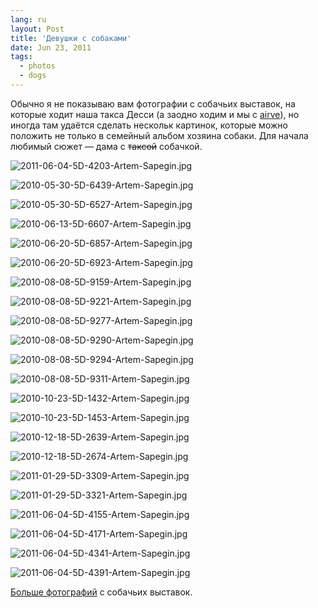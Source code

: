 ```yaml
---
lang: ru
layout: Post
title: 'Девушки с собаками'
date: Jun 23, 2011
tags:
  - photos
  - dogs
---
```


Обычно я не показываю вам фотографии с собачьих выставок, на которые ходит наша такса Десси (а заодно ходим и мы с [airve](http://airve.livejournal.com/)), но иногда там удаётся сделать нескольк картинок, которые можно положить не только в семейный альбом хозяина собаки. Для начала любимый сюжет — дама с ~~таксой~~ собачкой.

![2011-06-04-5D-4203-Artem-Sapegin.jpg](upload://2011-06-04-5D-4203-Artem-Sapegin.jpg)

<!--more-->

![2010-05-30-5D-6439-Artem-Sapegin.jpg](upload://2010-05-30-5D-6439-Artem-Sapegin.jpg)

![2010-05-30-5D-6527-Artem-Sapegin.jpg](upload://2010-05-30-5D-6527-Artem-Sapegin.jpg)

![2010-06-13-5D-6607-Artem-Sapegin.jpg](upload://2010-06-13-5D-6607-Artem-Sapegin.jpg)

![2010-06-20-5D-6857-Artem-Sapegin.jpg](upload://2010-06-20-5D-6857-Artem-Sapegin.jpg)

![2010-06-20-5D-6923-Artem-Sapegin.jpg](upload://2010-06-20-5D-6923-Artem-Sapegin.jpg)

![2010-08-08-5D-9159-Artem-Sapegin.jpg](upload://2010-08-08-5D-9159-Artem-Sapegin.jpg)

![2010-08-08-5D-9221-Artem-Sapegin.jpg](upload://2010-08-08-5D-9221-Artem-Sapegin.jpg)

![2010-08-08-5D-9277-Artem-Sapegin.jpg](upload://2010-08-08-5D-9277-Artem-Sapegin.jpg)

![2010-08-08-5D-9290-Artem-Sapegin.jpg](upload://2010-08-08-5D-9290-Artem-Sapegin.jpg)

![2010-08-08-5D-9294-Artem-Sapegin.jpg](upload://2010-08-08-5D-9294-Artem-Sapegin.jpg)

![2010-08-08-5D-9311-Artem-Sapegin.jpg](upload://2010-08-08-5D-9311-Artem-Sapegin.jpg)

![2010-10-23-5D-1432-Artem-Sapegin.jpg](upload://2010-10-23-5D-1432-Artem-Sapegin.jpg)

![2010-10-23-5D-1453-Artem-Sapegin.jpg](upload://2010-10-23-5D-1453-Artem-Sapegin.jpg)

![2010-12-18-5D-2639-Artem-Sapegin.jpg](upload://2010-12-18-5D-2639-Artem-Sapegin.jpg)

![2010-12-18-5D-2674-Artem-Sapegin.jpg](upload://2010-12-18-5D-2674-Artem-Sapegin.jpg)

![2011-01-29-5D-3309-Artem-Sapegin.jpg](upload://2011-01-29-5D-3309-Artem-Sapegin.jpg)

![2011-01-29-5D-3321-Artem-Sapegin.jpg](upload://2011-01-29-5D-3321-Artem-Sapegin.jpg)

![2011-06-04-5D-4155-Artem-Sapegin.jpg](upload://2011-06-04-5D-4155-Artem-Sapegin.jpg)

![2011-06-04-5D-4171-Artem-Sapegin.jpg](upload://2011-06-04-5D-4171-Artem-Sapegin.jpg)

![2011-06-04-5D-4341-Artem-Sapegin.jpg](upload://2011-06-04-5D-4341-Artem-Sapegin.jpg)

![2011-06-04-5D-4391-Artem-Sapegin.jpg](upload://2011-06-04-5D-4391-Artem-Sapegin.jpg)

[Больше фотографий](http://foto.mail.ru/mail/artem-sapegin/) с собачьих выставок.
